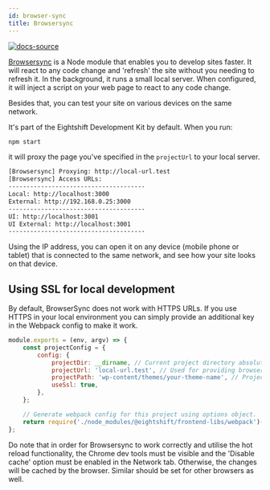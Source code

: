 ```yaml
---
id: browser-sync
title: Browsersync
---
```


[![docs-source](https://img.shields.io/badge/source-eightshift--frontend--libs-yellow?style=for-the-badge&logo=javascript&labelColor=2a2a2a)](https://github.com/infinum/eightshift-frontend-libs)


[Browsersync](https://browsersync.io/docs) is a Node module that enables you to develop sites faster. It will react to any code change and 'refresh' the site without you needing to refresh it. In the background, it runs a small local server. When configured, it will inject a script on your web page to react to any code change.

Besides that, you can test your site on various devices on the same network.

It's part of the Eightshift Development Kit by default. When you run:

```bash
npm start
```

it will proxy the page you've specified in the `projectUrl` to your local server.

```bash
[Browsersync] Proxying: http://local-url.test
[Browsersync] Access URLs:
--------------------------------------
Local: http://localhost:3000
External: http://192.168.0.25:3000
--------------------------------------
UI: http://localhost:3001
UI External: http://localhost:3001
--------------------------------------
```

Using the IP address, you can open it on any device (mobile phone or tablet) that is connected to the same network, and see how your site looks on that device.

## Using SSL for local development

By default, BrowserSync does not work with HTTPS URLs. If you use HTTPS in your local environment you can simply provide an additional key in the Webpack config to make it work.

```js
module.exports = (env, argv) => {
	const projectConfig = {
		config: {
			projectDir: __dirname, // Current project directory absolute path.
			projectUrl: 'local-url.test', // Used for providing browsersync functionality.
			projectPath: 'wp-content/themes/your-theme-name', // Project path relative to project root.
			useSsl: true,
		},
	};

	// Generate webpack config for this project using options object.
	return require('./node_modules/@eightshift/frontend-libs/webpack')(argv.mode, projectConfig);
};
```

Do note that in order for Browsersync to work correctly and utilise the hot reload functionality, the Chrome dev tools must be visible and the 'Disable cache' option must be enabled in the Network tab. Otherwise, the changes will be cached by the browser.
Similar should be set for other browsers as well.
